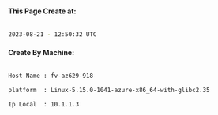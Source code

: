 
   
#### This Page Create at:

```bash

2023-08-21 - 12:50:32 UTC

```

#### Create By Machine:

```bash

Host Name : fv-az629-918

platform  : Linux-5.15.0-1041-azure-x86_64-with-glibc2.35

Ip Local  : 10.1.1.3

```

